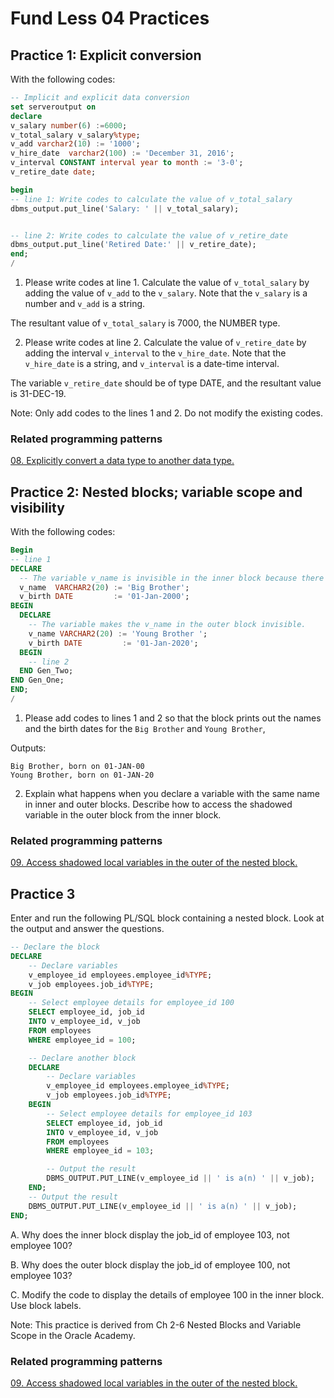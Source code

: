 # Fund Less 04 Practices 

## Practice 1: Explicit conversion

With the following codes:
```sql 
-- Implicit and explicit data conversion
set serveroutput on
declare
v_salary number(6) :=6000;
v_total_salary v_salary%type;
v_add varchar2(10) := '1000';
v_hire_date  varchar2(100) := 'December 31, 2016';
v_interval CONSTANT interval year to month := '3-0';
v_retire_date date;

begin
-- line 1: Write codes to calculate the value of v_total_salary
dbms_output.put_line('Salary: ' || v_total_salary);


-- line 2: Write codes to calculate the value of v_retire_date
dbms_output.put_line('Retired Date:' || v_retire_date);
end;
/
```

 

1. Please write codes at line 1. Calculate the value of `v_total_salary` by adding the value of `v_add` to the `v_salary`. Note that the `v_salary` is a number and `v_add` is a string.

The resultant value of `v_total_salary` is 7000, the NUMBER type. 

2. Please write codes at line 2. Calculate the value of `v_retire_date` by adding the interval `v_interval` to the `v_hire_date`. Note that the `v_hire_date` is a string, and `v_interval` is a date-time interval.

The variable `v_retire_date` should be of type DATE, and the resultant value is 31-DEC-19.

Note: Only add codes to the lines 1 and 2. Do not modify the existing codes.

### Related programming patterns

[08. Explicitly convert a data type to another data type.](../patterns/08-datatype_conversion.md)

## Practice 2: Nested blocks; variable scope and visibility

With the following codes:

```sql
Begin 
-- line 1
DECLARE
  -- The variable v_name is invisible in the inner block because there's also a v_name in the inner block.
  v_name  VARCHAR2(20) := 'Big Brother';
  v_birth DATE         := '01-Jan-2000';
BEGIN 
  DECLARE
    -- The variable makes the v_name in the outer block invisible.
    v_name VARCHAR2(20) := 'Young Brother ';
    v_birth DATE         := '01-Jan-2020';
  BEGIN
    -- line 2
  END Gen_Two;
END Gen_One;
END;
/
```

1. Please add codes to lines 1 and 2 so that the block prints out the names and the birth dates for the `Big Brother` and `Young Brother`,

Outputs:
```
Big Brother, born on 01-JAN-00
Young Brother, born on 01-JAN-20
```

2. Explain what happens when you declare a variable with the same name in inner and outer blocks. Describe how to access the shadowed variable in the outer block from the inner block.


### Related programming patterns

[09. Access shadowed local variables in the outer of the nested block.](../patterns/09-access_shadowed_local_var.md)

## Practice 3

Enter and run the following PL/SQL block containing a nested block. Look at the
output and answer the questions.

```sql
-- Declare the block
DECLARE
    -- Declare variables
    v_employee_id employees.employee_id%TYPE;
    v_job employees.job_id%TYPE;
BEGIN
    -- Select employee details for employee_id 100
    SELECT employee_id, job_id 
    INTO v_employee_id, v_job
    FROM employees
    WHERE employee_id = 100;

    -- Declare another block
    DECLARE
        -- Declare variables
        v_employee_id employees.employee_id%TYPE;
        v_job employees.job_id%TYPE;
    BEGIN
        -- Select employee details for employee_id 103
        SELECT employee_id, job_id 
        INTO v_employee_id, v_job
        FROM employees
        WHERE employee_id = 103;

        -- Output the result
        DBMS_OUTPUT.PUT_LINE(v_employee_id || ' is a(n) ' || v_job);
    END;
    -- Output the result
    DBMS_OUTPUT.PUT_LINE(v_employee_id || ' is a(n) ' || v_job);
END;
```

A. Why does the inner block display the job_id of employee 103, not employee 100?

B. Why does the outer block display the job_id of employee 100, not employee 103?

C. Modify the code to display the details of employee 100 in the inner block. Use block labels.

Note: This practice is derived from Ch 2-6 Nested Blocks and Variable Scope in the Oracle Academy. 

### Related programming patterns

[09. Access shadowed local variables in the outer of the nested block.](../patterns/09-access_shadowed_local_var.md)


  
